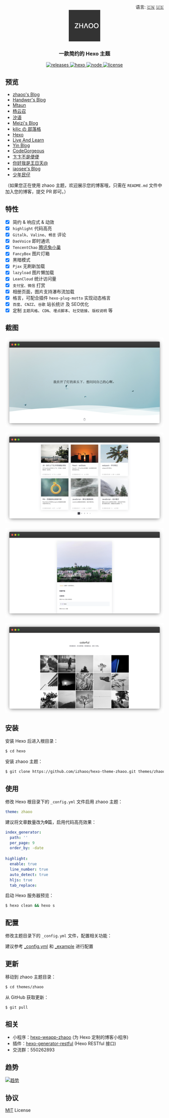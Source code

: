<div align="right">
  语言:
  <a title="简体中文" href="https://github.com/izhaoo/hexo-theme-zhaoo/blob/master/README.md">🇨🇳</a>
  <a title="English" href="https://github.com/izhaoo/hexo-theme-zhaoo/blob/master/README_EN.md">🇺🇸</a>
</div>

<div align="center">
  <a href="https://github.com/izhaoo/hexo-theme-zhaoo/" target="_blank" rel="noopener noreferrer">
    <img src="./source/images/icons/zhaoo-logo.png" alt="zhaoo logo" width="100">
  </a>
</div>

<h3 align="center">一款简约的 Hexo 主题</h3>  

<div align="center">
  <a href="https://github.com/izhaoo/hexo-theme-zhaoo/releases" target="_blank" rel="noopener noreferrer">
    <img alt="releases" src="https://img.shields.io/badge/releases-v1.4.0-blue.svg?style=flat-square&longCache=true">
  </a>
  <a href="https://hexo.io" target="_blank" rel="noopener noreferrer">
    <img alt="hexo" src="https://img.shields.io/badge/hexo-%3E=4.0.0-blue.svg?style=flat-square&logo=hexo&longCache=true">
  </a>
  <a href="https://nodejs.org" target="_blank" rel="noopener noreferrer">
    <img alt="node" src="https://img.shields.io/badge/node-%3E=10.9.0-green.svg?style=flat-square&logo=Node.js&longCache=true">
  </a>
  <a href="(https://github.com/izhaoo/hexo-theme-zhaoo/blob/master/LICENSE" target="_blank" rel="noopener noreferrer">
    <img alt="license" src="https://img.shields.io/badge/license-MIT-green.svg?style=flat-square&longCache=true">
  </a>
</div>

## 预览

- [zhaoo's Blog](https://www.izhaoo.com)
- [Handwer's Blog](https://blog.handwer-std.top/)
- [Mtaun](https://mtaun.top/)
- [杨云召](https://flywith24.gitee.io/)
- [汐语](https://xywangb.cn/)
- [Meizi's Blog](http://www.meizia.net/)
- [kilic の 部落格](https://kilicmu.github.io/)
- [Hexo](https://www.actor360.xyz/)
- [Live And Learn](https://kangshitao.github.io/)
- [Yin Blog](http://xuzhimo.top/)
- [CodeGorgeous](https://codegorgeous.github.io/)
- [卞卞不是便便](https://www.bianxr.com/)
- [你好我是王日天@](http://www.rt95.ink/)
- [iaosee's Blog](https://www.iaosee.com/)
- [少年民仔](https://www.feminzai.com/)

（如果您正在使用 zhaoo 主题，欢迎展示您的博客哦，只需在 `README.md` 文件中加入您的博客，提交 PR 即可。）

## 特性

- [x] 简约 & 响应式 & 动效
- [x] `highlight` 代码高亮
- [x] `Gitalk`、`Valine`、`畅言` 评论
- [x] `DaoVoice` 即时通讯 
- [x] `TencentChao` [腾讯兔小巢](https://txc.qq.com/)
- [x] `FancyBox` 图片灯箱
- [x] 黑暗模式
- [x] `Pjax` 无刷新加载
- [x] `lazyload` 图片懒加载
- [x] `LeanCloud` 统计访问量
- [x] `支付宝、微信` 打赏
- [x] 相册页面，图片支持瀑布流加载
- [x] 格言，可配合插件 `hexo-plug-motto` 实现动态格言
- [x] `百度`、`CNZZ`、`谷歌` 站长统计 及 SEO优化
- [x] 定制 `主题风格`、`CDN`、`埋点脚本`、`社交链接`、`版权说明` 等

## 截图

![预览](./screenshots/preview.png)

![首页](./screenshots/index.png)

![文章](./screenshots/article.png)

![相册](./screenshots/galleries.png)

## 安装

安装 Hexo 后进入根目录：

```bash
$ cd hexo
```

安装 zhaoo 主题：

```bash
$ git clone https://github.com/izhaoo/hexo-theme-zhaoo.git themes/zhaoo
```

## 使用

修改 Hexo 根目录下的 `_config.yml` 文件启用 zhaoo 主题：

```yml
theme: zhaoo
```

建议将文章数量改为**9**篇，启用代码高亮效果：

```yml
index_generator:
  path: ''
  per_page: 9
  order_by: -date

highlight:
  enable: true
  line_number: true
  auto_detect: true
  hljs: true
  tab_replace:
```

启动 Hexo 服务器预览：

```bash
$ hexo clean && hexo s
```

## 配置

修改主题目录下的 `_config.yml` 文件，配置相关功能：

建议参考 [_config.yml](https://github.com/izhaoo/hexo-theme-zhaoo/blob/master/_config.yml) 和 [_example](https://github.com/izhaoo/hexo-theme-zhaoo/tree/master/_example) 进行配置

## 更新

移动到 zhaoo 主题目录：

```bash
$ cd themes/zhaoo
```

从 GitHub 获取更新：

```bash
$ git pull
```

## 相关

* 小程序：[hexo-weapp-zhaoo](https://github.com/izhaoo/hexo-weapp-zhaoo) (为 Hexo 定制的博客小程序)
* 插件：[hexo-generator-restful](https://github.com/izhaoo/hexo-generator-restful) (Hexo RESTful 接口)
* 交流群：550262893

## 趋势

[![趋势](https://starchart.cc/izhaoo/hexo-theme-zhaoo.svg)](https://starchart.cc/izhaoo/hexo-theme-zhaoo)

## 协议

[MIT](https://github.com/izhaoo/hexo-theme-zhaoo/blob/master/LICENSE) License
